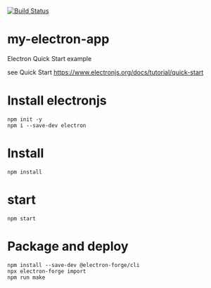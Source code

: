 [![Build Status](https://travis-ci.org/claudioaltamura/my-electron-app.svg?branch=master)](https://travis-ci.org/claudioaltamura/my-electron-app)

# my-electron-app
Electron Quick Start example

see Quick Start https://www.electronjs.org/docs/tutorial/quick-start

# Install electronjs

    npm init -y
    npm i --save-dev electron

# Install
    npm install

# start
    npm start

# Package and deploy

    npm install --save-dev @electron-forge/cli
    npx electron-forge import
    npm run make
